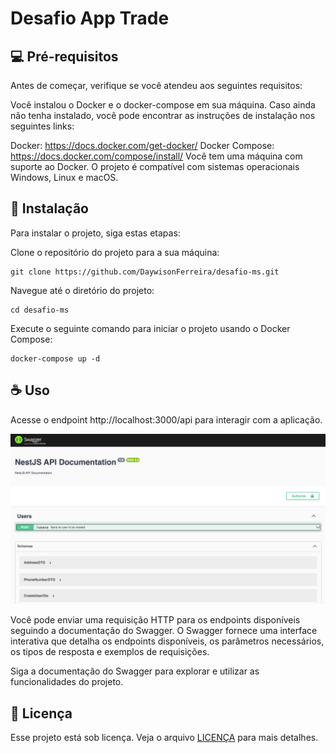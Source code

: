 # Desafio App Trade

## 💻 Pré-requisitos

Antes de começar, verifique se você atendeu aos seguintes requisitos:

Você instalou o Docker e o docker-compose em sua máquina. Caso ainda não tenha instalado, você pode encontrar as instruções de instalação nos seguintes links:

Docker: https://docs.docker.com/get-docker/
Docker Compose: https://docs.docker.com/compose/install/
Você tem uma máquina com suporte ao Docker. O projeto é compatível com sistemas operacionais Windows, Linux e macOS.

## 🚀 Instalação

Para instalar o projeto, siga estas etapas:

Clone o repositório do projeto para a sua máquina:
```
git clone https://github.com/DaywisonFerreira/desafio-ms.git
```

Navegue até o diretório do projeto:
```
cd desafio-ms
```

Execute o seguinte comando para iniciar o projeto usando o Docker Compose:
```
docker-compose up -d
```


## ☕ Uso

Acesse o endpoint http://localhost:3000/api para interagir com a aplicação.

![Exemplo](images/swagger.png)

Você pode enviar uma requisição HTTP para os endpoints disponíveis seguindo a documentação do Swagger. O Swagger fornece uma interface interativa que detalha os endpoints disponíveis, os parâmetros necessários, os tipos de resposta e exemplos de requisições.

Siga a documentação do Swagger para explorar e utilizar as funcionalidades do projeto.


## 📝 Licença

Esse projeto está sob licença. Veja o arquivo [LICENÇA](LICENSE.md) para mais detalhes.